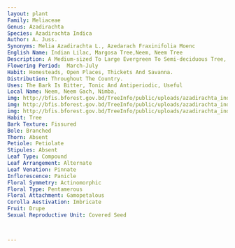 ```yaml
---
layout: plant
Family: Meliaceae
Genus: Azadirachta
Species: Azadirachta Indica
Author: A. Juss.
Synonyms: Melia Azadirachta L., Azedarach Fraxinifolia Moenc
English Name: Indian Lilac, Margosa Tree,Neem, Neem Tree
Description: A Medium-sized To Large Evergreen To Semi-deciduous Tree, Up To 30 M Tall, Bark Smooth, Fissured And Flaking In Old Woods, Pinkish-brown Or Grey, Inner Bark Orange-red, With Sticky Foetid Sap. Leaves Alternate, Imparipinnate, 15-35 Cm Long, 4-7 Jugate, Reddish When Young, Petioles 3-7 Cm Long, Subglabrous, Leaflets Alternate Below And Opposite To Subopposite Above, 5-9 Ã— 1.5-3.5 Cm, Falcate-lanceolate, Subglabrous, Apex Long Acuminate, Base Weakly Swollen, Very Asymmetric, Acute, Margin Serrate, Lateral Nerves 12-16 On Each Side Of The Midvein, Obtuse, Spreading, Petiolules 1-2 Mm Long. Inflorescence Axillary, Many-flowered Panicles, Or In Axils Of Fallen Leaves, Fragrant, Up To 30 Cm Long, Subglabrous, Branches Up To 16 Cm Long, Squarrose, Bearing Branchlets To 2 Or 3 More Orders, Tipped With Cymules Of 1-3 Flowers, Finely Sericeous, Bracts And Bracteoles 0.5-1.0 Mm Long, Lanceolate, More Or Less Pubescent, Pedicels C 1.5 Mm Long, Swollen At Articulation With Pseudopedicel, Finely Pubescent. Calyx C 1 Mm Long, Salveriform, The Lobes Imbricate, Rounded, Pubescent, With Ciliate Margin. Petals Linear, Spathulate, 4-6 Mm Long, White, Imbricate, Pubescent On Both Surfaces. Stamens 8-10, Filaments United To Form A Cylindrical Staminal Tube With 10 Apical Appendages, Anthers C 0.6 Mm Long, Basifixed, Exserted, Disk Annular, Fused To The Base Of The Ovary. Ovary 3-celled, Ovules Usually 2 In Each Cell, Glabrous To Pubescent, Style 1, Stigmas Capitate. Fruit A Drupe, 1-2 Cm Long, Ellipsoid, Green, Turning Yellow When Ripe. Seeds Ovoid, With A Thin Membranous Testa.
Flowering Period:  March-July
Habit: Homesteads, Open Places, Thickets And Savanna. 
Distribution: Throughout The Country.
Uses: The Bark Is Bitter, Tonic And Antiperiodic, Useful
Local Name: Neem, Neem Gach, Nimba, 
img: http://bfis.bforest.gov.bd/TreeInfo/public/uploads/azadirachta_indica.jpg
img: http://bfis.bforest.gov.bd/TreeInfo/public/uploads/azadirachta_indica1.jpg
img: http://bfis.bforest.gov.bd/TreeInfo/public/uploads/azadirachta_indica2.jpg
Habit: Tree
Bark Texture: Fissured
Bole: Branched
Thorn: Absent
Petiole: Petiolate
Stipules: Absent
Leaf Type: Compound
Leaf Arrangement: Alternate
Leaf Venation: Pinnate
Inflorescence: Panicle
Floral Symmetry: Actinomorphic
Floral Type: Pentamerous
Floral Attachment: Gamopetalous
Corolla Aestivation: Imbricate
Fruit: Drupe
Sexual Reproductive Unit: Covered Seed



---
```



